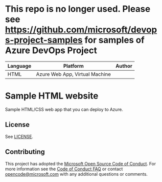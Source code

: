 # This repo is no longer used. Please see  https://github.com/microsoft/devops-project-samples for samples of Azure DevOps Project

| Language | Platform | Author |
| -------- | --------|--------|
| HTML |  Azure Web App, Virtual Machine| |

# Sample HTML website 

Sample HTML/CSS web app that you can deploy to Azure. 

## License

See [LICENSE](LICENSE).


## Contributing
This project has adopted the [Microsoft Open Source Code of Conduct](https://opensource.microsoft.com/codeofconduct/).
For more information see the [Code of Conduct FAQ](https://opensource.microsoft.com/codeofconduct/faq/) or
contact [opencode@microsoft.com](mailto:opencode@microsoft.com) with any additional questions or comments.


